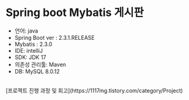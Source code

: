 <h1>Spring boot Mybatis 게시판</h1>
<ul>
  <li>언어: java</li>
  <li>Spring Boot ver : 2.3.1.RELEASE</li>
  <li>Mybatis : 2.3.0</li>
  <li>IDE: intelliJ</li>
  <li>SDK: JDK 17</li>
  <li>의존성 관리툴: Maven</li>
  <li>DB: MySQL 8.0.12</li>
</ul>
<br>
[프로젝트 진행 과정 및 회고](https://1117mg.tistory.com/category/Project)
